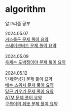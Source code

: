 # algorithm
알고리즘 공부

2024.05.07<br/>
[거스름돈 문제 풀이 요약](https://github.com/jiwonan/algorithm/blob/main/%EB%B0%B1%EC%A4%80/Bronze/5585.%E2%80%85%EA%B1%B0%EC%8A%A4%EB%A6%84%EB%8F%88/README.md#%ED%92%80%EC%9D%B4-%EC%9A%94%EC%95%BD)<br/>
[스네이크버드 문제 풀이 요약](https://github.com/jiwonan/algorithm/blob/main/%EB%B0%B1%EC%A4%80/Silver/16435.%E2%80%85%EC%8A%A4%EB%84%A4%EC%9D%B4%ED%81%AC%EB%B2%84%EB%93%9C/README.md#%ED%92%80%EC%9D%B4-%EC%9A%94%EC%95%BD)
<br/>
<br/>
2024.05.09<br/>
[욱제는 도박쟁이야 문제 풀이 요약](https://github.com/jiwonan/algorithm/tree/main/%EB%B0%B1%EC%A4%80/Silver/14655.%E2%80%85%EC%9A%B1%EC%A0%9C%EB%8A%94%E2%80%85%EB%8F%84%EB%B0%95%EC%9F%81%EC%9D%B4%EC%95%BC%EF%BC%81%EF%BC%81#%ED%92%80%EC%9D%B4-%EC%9A%94%EC%95%BD)
<br/>
<br/>
2024.05.12<br/>
[단체줄넘기 문제 풀이 요약](https://github.com/jiwonan/algorithm/blob/main/%EB%B0%B1%EC%A4%80/Silver/30457.%E2%80%85%EB%8B%A8%EC%B2%B4%EC%A4%84%EB%84%98%EA%B8%B0/README.md#%ED%92%80%EC%9D%B4-%EC%9A%94%EC%95%BD)<br/>
[배수 스위치 문제 풀이 요약](https://github.com/jiwonan/algorithm/blob/main/%EB%B0%B1%EC%A4%80/Silver/12927.%E2%80%85%EB%B0%B0%EC%88%98%E2%80%85%EC%8A%A4%EC%9C%84%EC%B9%98/README.md#%ED%92%80%EC%9D%B4-%EC%9A%94%EC%95%BD)<br/>
[당근 키우기 문제 풀이 요약](https://github.com/jiwonan/algorithm/blob/main/%EB%B0%B1%EC%A4%80/Silver/20363.%E2%80%85%EB%8B%B9%EA%B7%BC%E2%80%85%ED%82%A4%EC%9A%B0%EA%B8%B0/README.md#%ED%92%80%EC%9D%B4-%EC%9A%94%EC%95%BD)<br/>
[ATM 문제 풀이 요약](https://github.com/jiwonan/algorithm/blob/main/%EB%B0%B1%EC%A4%80/Silver/11399.%E2%80%85ATM/README.md#%ED%92%80%EC%9D%B4-%EC%9A%94%EC%95%BD)<br/>
[구름이의 취뽀 문제 풀이 요약](https://github.com/jiwonan/algorithm/blob/main/%EB%B0%B1%EC%A4%80/Silver/29155.%E2%80%85%EA%B0%9C%EB%B0%9C%EC%9E%90%E2%80%85%EC%A7%80%EB%A7%9D%EC%83%9D%E2%80%85%EA%B5%AC%EB%A6%84%EC%9D%B4%EC%9D%98%E2%80%85%EC%B7%A8%EC%97%85%E2%80%85%EB%BD%80%EA%B0%9C%EA%B8%B0/README.md#%ED%92%80%EC%9D%B4-%EC%9A%94%EC%95%BD)
